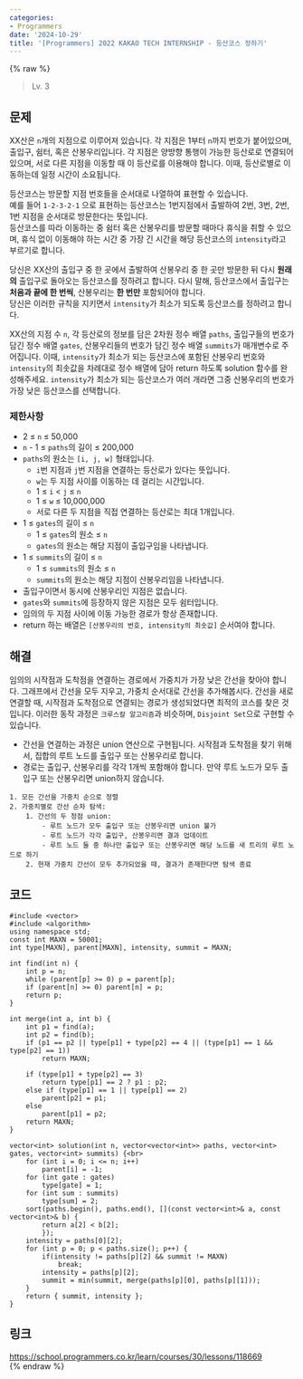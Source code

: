 ```yaml
---
categories:
- Programmers
date: '2024-10-29'
title: '[Programmers] 2022 KAKAO TECH INTERNSHIP - 등산코스 정하기'
---
```


{% raw %}
> Lv. 3<br>

## 문제
XX산은  `n`개의 지점으로 이루어져 있습니다. 각 지점은 1부터  `n`까지 번호가 붙어있으며, 출입구, 쉼터, 혹은 산봉우리입니다. 각 지점은 양방향 통행이 가능한 등산로로 연결되어 있으며, 서로 다른 지점을 이동할 때 이 등산로를 이용해야 합니다. 이때, 등산로별로 이동하는데 일정 시간이 소요됩니다.

등산코스는 방문할 지점 번호들을 순서대로 나열하여 표현할 수 있습니다.  
예를 들어  `1-2-3-2-1`  으로 표현하는 등산코스는 1번지점에서 출발하여 2번, 3번, 2번, 1번 지점을 순서대로 방문한다는 뜻입니다.  
등산코스를 따라 이동하는 중 쉼터 혹은 산봉우리를 방문할 때마다 휴식을 취할 수 있으며, 휴식 없이 이동해야 하는 시간 중 가장 긴 시간을 해당 등산코스의  `intensity`라고 부르기로 합니다.

당신은 XX산의 출입구 중 한 곳에서 출발하여 산봉우리 중 한 곳만 방문한 뒤 다시  **원래의**  출입구로 돌아오는 등산코스를 정하려고 합니다. 다시 말해, 등산코스에서 출입구는  **처음과 끝에 한 번씩**, 산봉우리는  **한 번만**  포함되어야 합니다.  
당신은 이러한 규칙을 지키면서  `intensity`가 최소가 되도록 등산코스를 정하려고 합니다.

XX산의 지점 수  `n`, 각 등산로의 정보를 담은 2차원 정수 배열  `paths`, 출입구들의 번호가 담긴 정수 배열  `gates`, 산봉우리들의 번호가 담긴 정수 배열  `summits`가 매개변수로 주어집니다. 이때,  `intensity`가 최소가 되는 등산코스에 포함된 산봉우리 번호와  `intensity`의 최솟값을 차례대로 정수 배열에 담아 return 하도록 solution 함수를 완성해주세요.  `intensity`가 최소가 되는 등산코스가 여러 개라면 그중 산봉우리의 번호가 가장 낮은 등산코스를 선택합니다.

### 제한사항
-   2 ≤  `n`  ≤ 50,000
-   `n`  - 1 ≤  `paths`의 길이 ≤ 200,000
-   `paths`의 원소는  `[i, j, w]`  형태입니다.
    -   `i`번 지점과  `j`번 지점을 연결하는 등산로가 있다는 뜻입니다.
    -   `w`는 두 지점 사이를 이동하는 데 걸리는 시간입니다.
    -   1 ≤  `i`  <  `j`  ≤  `n`
    -   1 ≤  `w`  ≤ 10,000,000
    -   서로 다른 두 지점을 직접 연결하는 등산로는 최대 1개입니다.
-   1 ≤  `gates`의 길이 ≤  `n`
    -   1 ≤  `gates`의 원소 ≤  `n`
    -   `gates`의 원소는 해당 지점이 출입구임을 나타냅니다.
-   1 ≤  `summits`의 길이 ≤  `n`
    -   1 ≤  `summits`의 원소 ≤  `n`
    -   `summits`의 원소는 해당 지점이 산봉우리임을 나타냅니다.
-   출입구이면서 동시에 산봉우리인 지점은 없습니다.
-   `gates`와  `summits`에 등장하지 않은 지점은 모두 쉼터입니다.
-   임의의 두 지점 사이에 이동 가능한 경로가 항상 존재합니다.
-   return 하는 배열은  `[산봉우리의 번호, intensity의 최솟값]`  순서여야 합니다.

## 해결
임의의 시작점과 도착점을 연결하는 경로에서 가중치가 가장 낮은 간선을 찾아야 합니다. 그래프에서 간선을 모두 지우고, 가중치 순서대로 간선을 추가해봅시다. 간선을 새로 연결할 때, 시작점과 도착점으로 연결되는 경로가 생성되었다면 최적의 코스를 찾은 것입니다. 이러한 동작 과정은 `크루스칼 알고리즘`과 비슷하며, `Disjoint Set`으로 구현할 수 있습니다.

- 간선을 연결하는 과정은 union 연산으로 구현됩니다. 시작점과 도착점을 찾기 위해서, 집합의 루트 노드를 출입구 또는 산봉우리로 합니다.
- 경로는 출입구, 산봉우리를 각각 1개씩 포함해야 합니다. 만약 루트 노드가 모두 출입구 또는 산봉우리면 union하지 않습니다.

```
1. 모든 간선을 가중치 순으로 정렬
2. 가중치별로 간선 순차 탐색:
	1. 간선의 두 정점 union:
		- 루트 노드가 모두 출입구 또는 산봉우리면 union 불가
		- 루트 노드가 각각 출입구, 산봉우리면 결과 업데이트
		- 루트 노드 둘 중 하나만 출입구 또는 산봉우리면 해당 노드를 새 트리의 루트 노드로 하기
	2. 현재 가중치 간선이 모두 추가되었을 때, 결과가 존재한다면 탐색 종료
```

## 코드
```
#include <vector>
#include <algorithm>
using namespace std;
const int MAXN = 50001;
int type[MAXN], parent[MAXN], intensity, summit = MAXN;

int find(int n) {
    int p = n;
    while (parent[p] >= 0) p = parent[p];
    if (parent[n] >= 0) parent[n] = p;
    return p;
}

int merge(int a, int b) {
    int p1 = find(a);
    int p2 = find(b);
    if (p1 == p2 || type[p1] + type[p2] == 4 || (type[p1] == 1 && type[p2] == 1))
        return MAXN;

    if (type[p1] + type[p2] == 3)
        return type[p1] == 2 ? p1 : p2;
    else if (type[p1] == 1 || type[p1] == 2)
        parent[p2] = p1;
    else
        parent[p1] = p2;
    return MAXN;
}

vector<int> solution(int n, vector<vector<int>> paths, vector<int> gates, vector<int> summits) {<br>
    for (int i = 0; i <= n; i++)
        parent[i] = -1;
    for (int gate : gates)
        type[gate] = 1;
    for (int sum : summits)
        type[sum] = 2;
    sort(paths.begin(), paths.end(), [](const vector<int>& a, const vector<int>& b) {
        return a[2] < b[2];
        });
    intensity = paths[0][2];
    for (int p = 0; p < paths.size(); p++) {
        if(intensity != paths[p][2] && summit != MAXN)
            break;
        intensity = paths[p][2];
        summit = min(summit, merge(paths[p][0], paths[p][1]));
    }
    return { summit, intensity };
}
```

## 링크
https://school.programmers.co.kr/learn/courses/30/lessons/118669<br>
{% endraw %}